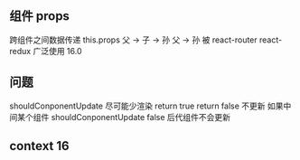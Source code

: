## 组件 props
跨组件之间数据传递
this.props
父 -> 子 -> 孙
父 -> 孙
被 react-router react-redux 广泛使用
16.0
## 问题
shouldConponentUpdate
尽可能少渲染
return true
return false 不更新
如果中间某个组件 shouldConponentUpdate false 后代组件不会更新

## context 16
